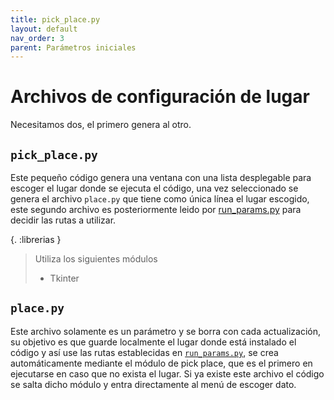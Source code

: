 ```yaml
---
title: pick_place.py
layout: default
nav_order: 3
parent: Parámetros iniciales
---
```

# Archivos de configuración de lugar
Necesitamos dos, el primero genera al otro.

## `pick_place.py`
Este pequeño código genera una ventana con una lista desplegable para escoger el lugar donde se ejecuta el código, una vez seleccionado se genera el archivo `place.py` que tiene como única línea el lugar escogido, este segundo archivo es posteriormente leido por [run_params.py](run_params) para decidir las rutas a utilizar.

{. :librerias }
> Utiliza los siguientes módulos 
> - Tkinter




## `place.py`
Este archivo solamente es un parámetro y se borra con cada actualización, su objetivo es que guarde localmente el lugar donde está instalado el código y así use las rutas establecidas en [`run_params.py`](run_params), se crea automáticamente mediante el módulo de pick place, que es el primero en ejecutarse en caso que no exista el lugar. Si ya existe este archivo el código se salta dicho módulo y entra directamente al menú de escoger dato.
